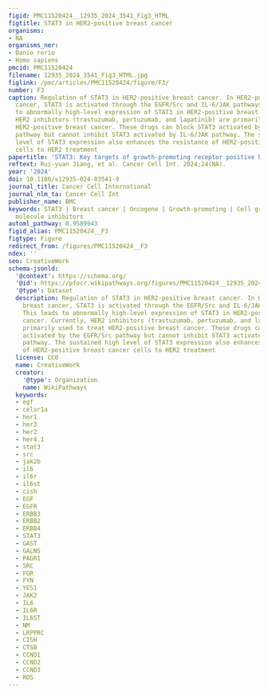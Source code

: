 ```yaml
---
figid: PMC11520424__12935_2024_3541_Fig3_HTML
figtitle: STAT3 in HER2-positive breast cancer
organisms:
- NA
organisms_ner:
- Danio rerio
- Homo sapiens
pmcid: PMC11520424
filename: 12935_2024_3541_Fig3_HTML.jpg
figlink: /pmc/articles/PMC11520424/figure/F3/
number: F3
caption: Regulation of STAT3 in HER2-positive breast cancer. In HER2-positive breast
  cancer, STAT3 is activated through the EGFR/Src and IL-6/JAK pathways. This leads
  to abnormally high-level expression of STAT3 in HER2-positive breast cancer. Currently,
  HER2 inhibitors (trastuzumab, pertuzumab, and lapatinib) are primarily used to treat
  HER2-positive breast cancer. These drugs can block STAT3 activated by the EGFR/Src
  pathway but cannot inhibit STAT3 activated by IL-6/JAK pathway. The sustained high
  level of STAT3 expression also enhances the resistance of HER2-positive breast cancer
  cells to HER2 treatment
papertitle: 'STAT3: Key targets of growth-promoting receptor positive breast cancer'
reftext: Rui-yuan Jiang, et al. Cancer Cell Int. 2024;24(NA).
year: '2024'
doi: 10.1186/s12935-024-03541-9
journal_title: Cancer Cell International
journal_nlm_ta: Cancer Cell Int
publisher_name: BMC
keywords: STAT3 | Breast cancer | Oncogene | Growth-promoting | Cell growth | Small
  molecule inhibitors
automl_pathway: 0.9589943
figid_alias: PMC11520424__F3
figtype: Figure
redirect_from: /figures/PMC11520424__F3
ndex: ''
seo: CreativeWork
schema-jsonld:
  '@context': https://schema.org/
  '@id': https://pfocr.wikipathways.org/figures/PMC11520424__12935_2024_3541_Fig3_HTML.html
  '@type': Dataset
  description: Regulation of STAT3 in HER2-positive breast cancer. In HER2-positive
    breast cancer, STAT3 is activated through the EGFR/Src and IL-6/JAK pathways.
    This leads to abnormally high-level expression of STAT3 in HER2-positive breast
    cancer. Currently, HER2 inhibitors (trastuzumab, pertuzumab, and lapatinib) are
    primarily used to treat HER2-positive breast cancer. These drugs can block STAT3
    activated by the EGFR/Src pathway but cannot inhibit STAT3 activated by IL-6/JAK
    pathway. The sustained high level of STAT3 expression also enhances the resistance
    of HER2-positive breast cancer cells to HER2 treatment
  license: CC0
  name: CreativeWork
  creator:
    '@type': Organization
    name: WikiPathways
  keywords:
  - egf
  - celsr1a
  - her1
  - her3
  - her2
  - her4.1
  - stat3
  - src
  - jak2b
  - il6
  - il6r
  - il6st
  - cish
  - EGF
  - EGFR
  - ERBB3
  - ERBB2
  - ERBB4
  - STAT3
  - GAST
  - GALNS
  - PAGR1
  - SRC
  - FGR
  - FYN
  - YES1
  - JAK2
  - IL6
  - IL6R
  - IL6ST
  - NM
  - LRPPRC
  - CISH
  - CTSB
  - CCND1
  - CCND2
  - CCND3
  - ROS
---
```

